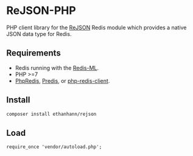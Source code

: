 # ReJSON-PHP

PHP client library for the [ReJSON](https://rejson.io) Redis module which provides a native JSON data type for Redis.

## Requirements

* Redis running with the [Redis-ML](https://github.com/RedisLabsModules/redis-ml#building-and-running).
* PHP >=7
* [PhpRedis](https://github.com/phpredis/phpredis), [Predis](https://github.com/nrk/predis), or [php-redis-client](https://github.com/cheprasov/php-redis-client).

## Install

```bash
composer install ethanhann/rejson
```

## Load

```php-inline
require_once 'vendor/autoload.php';
```
